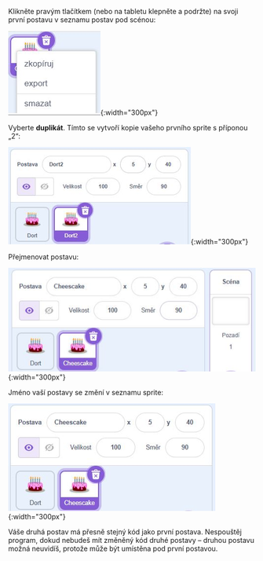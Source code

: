 Klikněte pravým tlačítkem (nebo na tabletu klepněte a podržte) na svoji první postavu v seznamu postav pod scénou:

![Seznam postav s vybranou první postavou ve vyskakovacím menu nabízí možnostmi 'duplikovat', 'exportovat' a 'smazat'.](images/challenge1-right-click-sprite.png){:width="300px"}

Vyberte **duplikát**. Tímto se vytvoří kopie vašeho prvního sprite s příponou „2“:

![Seznam postav zobrazuje první postavu a duplicitní postavu.](images/challenge1-duplicate-sprite.png){:width="300px"}

Přejmenovat postavu:

![Podokno postav se zvýrazněným polem postava.](images/challenge1-rename-sprite.png){:width="300px"}

Jméno vaší postavy se změní v seznamu sprite:

![Seznam postav zobrazující duplicitní postavu s novým názvem.](images/challenge1-sprite-list.png){:width="300px"}

Váše druhá postav má přesně stejný kód jako první postava. Nespouštěj program, dokud nebudeš mít změněný kód druhé postavy – druhou postavu možná neuvidíš, protože může být umístěna pod první postavou.
